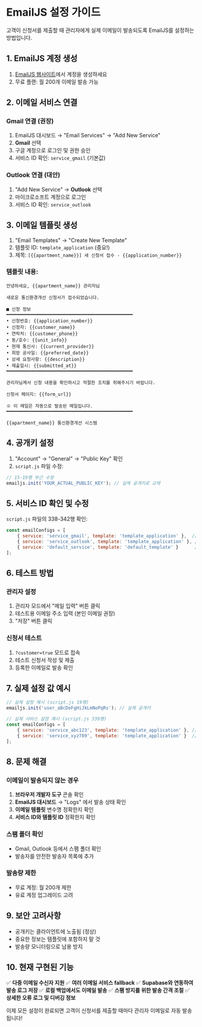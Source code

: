 # EmailJS 설정 가이드

고객이 신청서를 제출할 때 관리자에게 실제 이메일이 발송되도록 EmailJS를 설정하는 방법입니다.

## 1. EmailJS 계정 생성

1. [EmailJS 웹사이트](https://www.emailjs.com/)에서 계정을 생성하세요
2. 무료 플랜: 월 200개 이메일 발송 가능

## 2. 이메일 서비스 연결

### Gmail 연결 (권장)
1. EmailJS 대시보드 → "Email Services" → "Add New Service"
2. **Gmail** 선택
3. 구글 계정으로 로그인 및 권한 승인
4. 서비스 ID 확인: `service_gmail` (기본값)

### Outlook 연결 (대안)
1. "Add New Service" → **Outlook** 선택
2. 마이크로소프트 계정으로 로그인
3. 서비스 ID 확인: `service_outlook`

## 3. 이메일 템플릿 생성

1. "Email Templates" → "Create New Template"
2. 템플릿 ID: `template_application` (중요!)
3. 제목: `[{{apartment_name}}] 새 신청서 접수 - {{application_number}}`

### 템플릿 내용:
```
안녕하세요, {{apartment_name}} 관리자님

새로운 통신환경개선 신청서가 접수되었습니다.

■ 신청 정보
━━━━━━━━━━━━━━━━━━━━━━━━━━━━━━━━━━━━━━━━━━━━━━━
• 신청번호: {{application_number}}
• 신청자: {{customer_name}}
• 연락처: {{customer_phone}}
• 동/호수: {{unit_info}}
• 현재 통신사: {{current_provider}}
• 희망 공사일: {{preferred_date}}
• 상세 요청사항: {{description}}
• 제출일시: {{submitted_at}}
━━━━━━━━━━━━━━━━━━━━━━━━━━━━━━━━━━━━━━━━━━━━━━━

관리자님께서 신청 내용을 확인하시고 적절한 조치를 취해주시기 바랍니다.

신청서 페이지: {{form_url}}

※ 이 메일은 자동으로 발송된 메일입니다.
━━━━━━━━━━━━━━━━━━━━━━━━━━━━━━━━━━━━━━━━━━━━━━━

{{apartment_name}} 통신환경개선 시스템
```

## 4. 공개키 설정

1. "Account" → "General" → "Public Key" 확인
2. `script.js` 파일 수정:

```javascript
// 15-19행 부근 수정
emailjs.init('YOUR_ACTUAL_PUBLIC_KEY'); // 실제 공개키로 교체
```

## 5. 서비스 ID 확인 및 수정

`script.js` 파일의 338-342행 확인:

```javascript
const emailConfigs = [
    { service: 'service_gmail', template: 'template_application' },  // 실제 Gmail 서비스 ID
    { service: 'service_outlook', template: 'template_application' }, // 실제 Outlook 서비스 ID  
    { service: 'default_service', template: 'default_template' }      // 기본 서비스 (있는 경우)
];
```

## 6. 테스트 방법

### 관리자 설정
1. 관리자 모드에서 "메일 입력" 버튼 클릭
2. 테스트용 이메일 주소 입력 (본인 이메일 권장)
3. "저장" 버튼 클릭

### 신청서 테스트
1. `?customer=true` 모드로 접속
2. 테스트 신청서 작성 및 제출
3. 등록한 이메일로 발송 확인

## 7. 실제 설정 값 예시

```javascript
// 실제 설정 예시 (script.js 19행)
emailjs.init('user_aBcDeFgHiJkLmNoPqRs'); // 실제 공개키

// 실제 서비스 설정 예시 (script.js 339행)
const emailConfigs = [
    { service: 'service_abc123', template: 'template_application' }, // Gmail 서비스
    { service: 'service_xyz789', template: 'template_application' }  // 백업 서비스
];
```

## 8. 문제 해결

### 이메일이 발송되지 않는 경우
1. **브라우저 개발자 도구** 콘솔 확인
2. **EmailJS 대시보드** → "Logs" 에서 발송 상태 확인
3. **이메일 템플릿** 변수명 정확한지 확인
4. **서비스 ID와 템플릿 ID** 정확한지 확인

### 스팸 폴더 확인
- Gmail, Outlook 등에서 스팸 폴더 확인
- 발송자를 안전한 발송자 목록에 추가

### 발송량 제한
- 무료 계정: 월 200개 제한
- 유료 계정 업그레이드 고려

## 9. 보안 고려사항

- 공개키는 클라이언트에 노출됨 (정상)
- 중요한 정보는 템플릿에 포함하지 말 것
- 발송량 모니터링으로 남용 방지

## 10. 현재 구현된 기능

✅ **다중 이메일 수신자 지원**
✅ **여러 이메일 서비스 fallback**
✅ **Supabase와 연동하여 발송 로그 저장**
✅ **로컬 백업에서도 이메일 발송**
✅ **스팸 방지를 위한 발송 간격 조절**
✅ **상세한 오류 로그 및 디버깅 정보**

이제 모든 설정이 완료되면 고객이 신청서를 제출할 때마다 관리자 이메일로 자동 발송됩니다!